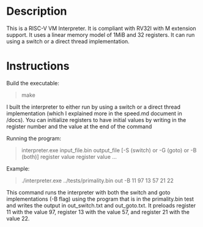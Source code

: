# Description

This is a RISC-V VM Interpreter. It is compliant with RV32I with M extension support. It uses a linear memory model of 1MiB and 32 registers. It can run using a switch or a direct thread implementation.

# Instructions

Build the executable:
> make

I built the interpreter to either run by using a switch or a direct thread implementation (which I explained more in the speed.md document in /docs). You can initialize registers to have initial values by writing in the register number and the value at the end of the command

Running the program:
> interpreter.exe input_file.bin output_file [-S (switch) or -G (goto) or -B (both)] register value register value ...

Example:
> ./interpreter.exe ../tests/primality.bin out -B 11 97 13 57 21 22

This command runs the interpreter with both the switch and goto implementations (-B flag) using the program that is in the primality.bin test and writes the output in out_switch.txt and out_goto.txt. It preloads register 11 with the value 97, register 13 with the value 57, and register 21 with the value 22.
